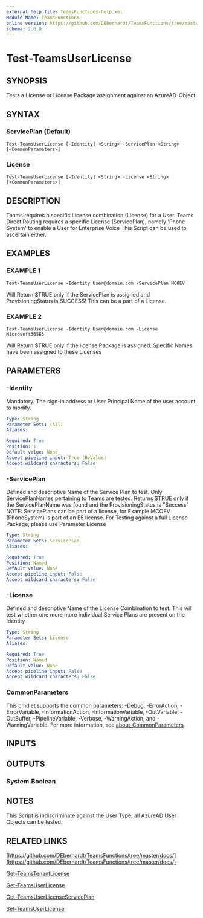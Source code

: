 ```yaml
---
external help file: TeamsFunctions-help.xml
Module Name: TeamsFunctions
online version: https://github.com/DEberhardt/TeamsFunctions/tree/master/docs/
schema: 2.0.0
---
```


# Test-TeamsUserLicense

## SYNOPSIS
Tests a License or License Package assignment against an AzureAD-Object

## SYNTAX

### ServicePlan (Default)
```
Test-TeamsUserLicense [-Identity] <String> -ServicePlan <String> [<CommonParameters>]
```

### License
```
Test-TeamsUserLicense [-Identity] <String> -License <String> [<CommonParameters>]
```

## DESCRIPTION
Teams requires a specific License combination (License) for a User.
Teams Direct Routing requires a specific License (ServicePlan), namely 'Phone System'
to enable a User for Enterprise Voice
This Script can be used to ascertain either.

## EXAMPLES

### EXAMPLE 1
```
Test-TeamsUserLicense -Identity User@domain.com -ServicePlan MCOEV
```

Will Return $TRUE only if the ServicePlan is assigned and ProvisioningStatus is SUCCESS!
This can be a part of a License.

### EXAMPLE 2
```
Test-TeamsUserLicense -Identity User@domain.com -License Microsoft365E5
```

Will Return $TRUE only if the license Package is assigned.
Specific Names have been assigned to these Licenses

## PARAMETERS

### -Identity
Mandatory.
The sign-in address or User Principal Name of the user account to modify.

```yaml
Type: String
Parameter Sets: (All)
Aliases:

Required: True
Position: 1
Default value: None
Accept pipeline input: True (ByValue)
Accept wildcard characters: False
```

### -ServicePlan
Defined and descriptive Name of the Service Plan to test.
Only ServicePlanNames pertaining to Teams are tested.
Returns $TRUE only if the ServicePlanName was found and the ProvisioningStatus is "Success"
NOTE: ServicePlans can be part of a license, for Example MCOEV (PhoneSystem) is part of an E5 license.
For Testing against a full License Package, please use Parameter License

```yaml
Type: String
Parameter Sets: ServicePlan
Aliases:

Required: True
Position: Named
Default value: None
Accept pipeline input: False
Accept wildcard characters: False
```

### -License
Defined and descriptive Name of the License Combination to test.
This will test whether one more more individual Service Plans are present on the Identity

```yaml
Type: String
Parameter Sets: License
Aliases:

Required: True
Position: Named
Default value: None
Accept pipeline input: False
Accept wildcard characters: False
```

### CommonParameters
This cmdlet supports the common parameters: -Debug, -ErrorAction, -ErrorVariable, -InformationAction, -InformationVariable, -OutVariable, -OutBuffer, -PipelineVariable, -Verbose, -WarningAction, and -WarningVariable. For more information, see [about_CommonParameters](http://go.microsoft.com/fwlink/?LinkID=113216).

## INPUTS

## OUTPUTS

### System.Boolean
## NOTES
This Script is indiscriminate against the User Type, all AzureAD User Objects can be tested.

## RELATED LINKS

[https://github.com/DEberhardt/TeamsFunctions/tree/master/docs/](https://github.com/DEberhardt/TeamsFunctions/tree/master/docs/)

[Get-TeamsTenantLicense]()

[Get-TeamsUserLicense]()

[Get-TeamsUserLicenseServicePlan]()

[Set-TeamsUserLicense]()

